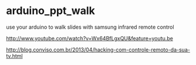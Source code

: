 arduino_ppt_walk
================

use your arduino to walk slides with samsung infrared remote control

http://www.youtube.com/watch?v=Wx64BfLgxQU&feature=youtu.be

http://blog.conviso.com.br/2013/04/hacking-com-controle-remoto-da-sua-tv.html
